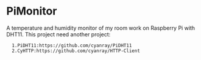 # PiMonitor
A temperature and humidity monitor of my room work on Raspberry Pi with DHT11.
This project need another project:
~~~~
  1.PiDHT11:https://github.com/cyanray/PiDHT11
  2.CyHTTP:https://github.com/cyanray/HTTP-Client
 ~~~~
